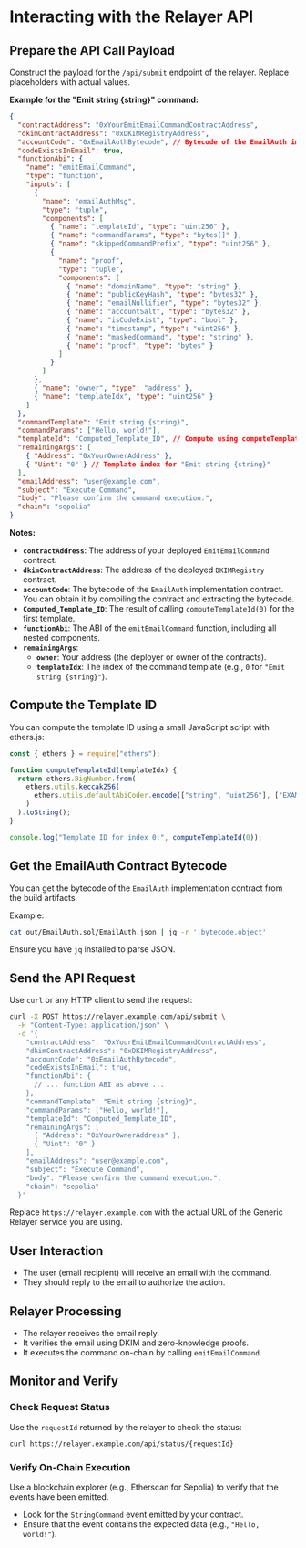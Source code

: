 # Interacting with the Relayer API

## Prepare the API Call Payload

Construct the payload for the `/api/submit` endpoint of the relayer. Replace placeholders with actual values.

**Example for the "Emit string \{string\}" command:**

```json
{
  "contractAddress": "0xYourEmitEmailCommandContractAddress",
  "dkimContractAddress": "0xDKIMRegistryAddress",
  "accountCode": "0xEmailAuthBytecode", // Bytecode of the EmailAuth implementation contract
  "codeExistsInEmail": true,
  "functionAbi": {
    "name": "emitEmailCommand",
    "type": "function",
    "inputs": [
      {
        "name": "emailAuthMsg",
        "type": "tuple",
        "components": [
          { "name": "templateId", "type": "uint256" },
          { "name": "commandParams", "type": "bytes[]" },
          { "name": "skippedCommandPrefix", "type": "uint256" },
          {
            "name": "proof",
            "type": "tuple",
            "components": [
              { "name": "domainName", "type": "string" },
              { "name": "publicKeyHash", "type": "bytes32" },
              { "name": "emailNullifier", "type": "bytes32" },
              { "name": "accountSalt", "type": "bytes32" },
              { "name": "isCodeExist", "type": "bool" },
              { "name": "timestamp", "type": "uint256" },
              { "name": "maskedCommand", "type": "string" },
              { "name": "proof", "type": "bytes" }
            ]
          }
        ]
      },
      { "name": "owner", "type": "address" },
      { "name": "templateIdx", "type": "uint256" }
    ]
  },
  "commandTemplate": "Emit string {string}",
  "commandParams": ["Hello, world!"],
  "templateId": "Computed_Template_ID", // Compute using computeTemplateId(0)
  "remainingArgs": [
    { "Address": "0xYourOwnerAddress" },
    { "Uint": "0" } // Template index for "Emit string {string}"
  ],
  "emailAddress": "user@example.com",
  "subject": "Execute Command",
  "body": "Please confirm the command execution.",
  "chain": "sepolia"
}
```

**Notes:**

- **`contractAddress`**: The address of your deployed `EmitEmailCommand` contract.
- **`dkimContractAddress`**: The address of the deployed `DKIMRegistry` contract.
- **`accountCode`**: The bytecode of the `EmailAuth` implementation contract. You can obtain it by compiling the contract and extracting the bytecode.
- **`Computed_Template_ID`**: The result of calling `computeTemplateId(0)` for the first template.
- **`functionAbi`**: The ABI of the `emitEmailCommand` function, including all nested components.
- **`remainingArgs`**:
  - **`owner`**: Your address (the deployer or owner of the contracts).
  - **`templateIdx`**: The index of the command template (e.g., `0` for `"Emit string {string}"`).

## Compute the Template ID

You can compute the template ID using a small JavaScript script with ethers.js:

```javascript
const { ethers } = require("ethers");

function computeTemplateId(templateIdx) {
  return ethers.BigNumber.from(
    ethers.utils.keccak256(
      ethers.utils.defaultAbiCoder.encode(["string", "uint256"], ["EXAMPLE", templateIdx])
    )
  ).toString();
}

console.log("Template ID for index 0:", computeTemplateId(0));
```

## Get the EmailAuth Contract Bytecode

You can get the bytecode of the `EmailAuth` implementation contract from the build artifacts.

Example:

```bash
cat out/EmailAuth.sol/EmailAuth.json | jq -r '.bytecode.object'
```

Ensure you have `jq` installed to parse JSON.

## Send the API Request

Use `curl` or any HTTP client to send the request:

```bash
curl -X POST https://relayer.example.com/api/submit \
  -H "Content-Type: application/json" \
  -d '{
    "contractAddress": "0xYourEmitEmailCommandContractAddress",
    "dkimContractAddress": "0xDKIMRegistryAddress",
    "accountCode": "0xEmailAuthBytecode",
    "codeExistsInEmail": true,
    "functionAbi": {
      // ... function ABI as above ...
    },
    "commandTemplate": "Emit string {string}",
    "commandParams": ["Hello, world!"],
    "templateId": "Computed_Template_ID",
    "remainingArgs": [
      { "Address": "0xYourOwnerAddress" },
      { "Uint": "0" }
    ],
    "emailAddress": "user@example.com",
    "subject": "Execute Command",
    "body": "Please confirm the command execution.",
    "chain": "sepolia"
  }'
```

Replace `https://relayer.example.com` with the actual URL of the Generic Relayer service you are using.

## User Interaction

- The user (email recipient) will receive an email with the command.
- They should reply to the email to authorize the action.

## Relayer Processing

- The relayer receives the email reply.
- It verifies the email using DKIM and zero-knowledge proofs.
- It executes the command on-chain by calling `emitEmailCommand`.


## Monitor and Verify

### Check Request Status

Use the `requestId` returned by the relayer to check the status:

```bash
curl https://relayer.example.com/api/status/{requestId}
```

### Verify On-Chain Execution

Use a blockchain explorer (e.g., Etherscan for Sepolia) to verify that the events have been emitted.

- Look for the `StringCommand` event emitted by your contract.
- Ensure that the event contains the expected data (e.g., `"Hello, world!"`).